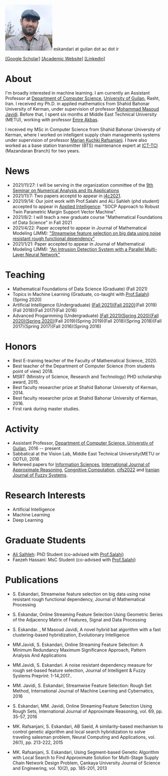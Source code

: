 <img src="mypic3.png" alt="drawing" width="150"/>
eskandari  at guilan dot ac dot ir

[[Google Scholar]](https://scholar.google.com/citations?user=y-LsrFEAAAAJ&hl=en)   [[Academic Website]](https://staff.guilan.ac.ir/eskandari/index.php?a=0&lg=1)   [[Linkedin]](https://www.linkedin.com/in/sadegh-eskandari-3b87797a/?lipi=urn%3Ali%3Apage%3Ad_flagship3_feed%3BjkotFxg1TcWy5h66FPj2LA%3D%3D)


# About


I'm broadly interested in machine learning. I am currently an Assistant Professor at [Department of Computer Science](https://guilan.ac.ir/en/department-of-computer-sciences), [University of Guilan](https://guilan.ac.ir/en/home), Rasht, Iran. 
I received my Ph.D. in applied mathematics from Shahid Bahonar University of Kerman, under supervision of professor [Mohammad Masoud Javidi](http://compsci.uk.ac.ir/en/~javidi). Before that, I spent six months at Middle East Technical University (METU),  working with professor [Emre Akbas](http://user.ceng.metu.edu.tr/~emre/).  

I received my MSc in Computer Science from Shahid Bahonar University of Kerman, where I worked on intelligent supply chain managements systems under supervision of professor [Marjan Kuchki Rafsanjani](http://compsci.uk.ac.ir/en/~kuchaki). I have also worked as a base station transmitter (BTS) maintenance expert at [ICT-TCI](https://www.tci.ir/) (Mazandaran Branch) for two years. 


# News
* 2021/11/27: I will be serving in the organization committee of the [9th Seminar on Numerical Analysis and Its Applications](http://snaa9.guilan.ac.ir/Home/Index)
* 2021/11/7: Two papers acceptd to appear in [i4c2021](http://i4c.iust.ac.ir/index.php?option=com_content&view=article&id=7&Itemid=124&lang=en).
* 2021/9/14: Our joint work with Prof.Salahi and ALi Sahleh (phd student)  accepted to appear in [Applied Intelligence](https://www.springer.com/journal/10489): "SOCP Approach to Robust Twin Parametric Margin Support Vector Machine".
* 2021/8/2: I will teach a new graduate course "Mathematical Foundations of Data Science" in Fall 2021
* 2021/4/22: Paper accepted to appear in Journal of Mathematical Modeling (JMM): ["Streamwise feature selection on big data using noise resistant rough functional dependency"](https://jmm.guilan.ac.ir/article_4761.html) 
* 2021/1/21: Paper accepted to appear in Journal of Mathematical Modeling (JMM): ["An Intrusion Detection System with a Parallel Multi-Layer Neural Network"](https://jmm.guilan.ac.ir/article_4608.html) 

# Teaching
* Mathematical Foundations of Data Science (Graduate) (Fall 2021)
* Topics in Machine Learning (Graduate, co-taught with [Prof.Salahi](https://scholar.google.com/citations?user=8cXhHrsAAAAJ&hl=en)) (Spring 2020)
* Artificial Intelligence (Undergraduate) [(Fall 2021)](https://sadegh28.github.io/AI1400-1/)[(Fall 2020)](https://sadegh28.github.io/AI99001/)(Fall 2019)(Fall 2018)(Fall 2017)(Fall 2016) 
* Advanced Progarmming (Undergraduate) [(Fall 2021)](https://sadegh28.github.io/AP1400-1/)[(Spring 2020)](https://sadegh28.github.io/AP99002/)[(Fall 2020)](https://sadegh28.github.io/AP99001/)[(Spring 2020)](https://sadegh28.github.io/AP98992/)(Fall 2019)(Spring 2019)(Fall 2018)(Spring 2018)(Fall 2017)(Spring 2017)(Fall 2016)(Spring 2016)   


# Honors 
* Best E-training teacher of the Faculty of Mathematical Science, 2020. 
* Best teacher of the Department of Computer Science (from students point of view) 2018. 
* MSRT (Ministry of Science, Research and Technology) PHD scholarship award, 2015.
* Best faculty researcher prize at Shahid Bahonar University of Kerman, 2014.
* Best faculty researcher prize at Shahid Bahonar University of Kerman, 2016.
* First rank during master studies.

# Activity
* Assistant Professor, [Department of Computer Science, Universtiy of Guilan](https://guilan.ac.ir/en/department-of-computer-sciences), 2016 -- present 
* Sabbatical at the Vision Lab, Middle East Technical University(METU or ODTU), 2016
* Refereed papers for [Information Sciences](https://www.journals.elsevier.com/information-sciences), [International Journal of Approximate Reasoning](https://www.journals.elsevier.com/international-journal-of-approximate-reasoning), [Congnitive Computation](https://link.springer.com/journal/12559), [cifs2022](https://cfis2022.bam.ac.ir/) and [Iranian Journal of Fuzzy Systems](http://ijfs.usb.ac.ir/).

# Research Interests
* Artificial Intelligence 
* Machine Learning 
* Deep Learning

# Graduate Students
* [Ali Salhleh](https://www.linkedin.com/in/ali-sahleh-45a4b3159/): PhD Student (co-advised with [Prof.Salahi](https://scholar.google.com/citations?user=8cXhHrsAAAAJ&hl=en))
* Faezeh Hassani: MsC Student (co-advised with [Prof.Salahi](https://scholar.google.com/citations?user=8cXhHrsAAAAJ&hl=en))


# Publications

* S. Eskandari, Streamwise feature selection on big data using noise resistant rough functional dependency, Journal of Mathematical Processing

* S. Eskandar, Online Streaming Feature Selection Using Geometric Series of the Adjacency Matrix of Features, Signal and Data Processing

 * S. Eskandar. , M Masoud Javidi, A novel hybrid bat algorithm with a fast clustering-based hybridization, Evolutionary Intelligence

* MM.Javidi, S. Eskandari, Online Streaming Feature Selection: A Minimum Redundancy Maximum Significance Approach, Pattern Analysis And Applications

* MM.Javidi, S. Eskandari. A noise resistant dependency measure for rough set-based feature selection, Journal of Intelligent & Fuzzy Systems Preprint: 1-14,2017..

 * MM. Javidi, S. Eskandari, Streamwise Feature Selection: Rough Set Method, International Journal of Machine Learning and Cybernatics, 2016

 * S. Eskandari, MM. Javidi, Online Streaming Feature Selection Using Rough Sets, International Journal of Approximate Reasoning, vol. 69, pp. 35-57, 2016

 * MK. Rafsanjani, S. Eskandari, AB Saeid, A similarity-based mechanism to control genetic algorithm and local search hybridization to solve traveling salesman problem, Neural Computing and Applications, vol. 26(1), pp. 213-222, 2015

 * MK. Rafsanjani, S. Eskandari, Using Segment-based Genetic Algorithm with Local Search to Find Approximate Solution for Multi-Stage Supply Chain Network Design Problem, Çankaya University Journal of Science and Engineering, vol. 10(2), pp. 185-201, 2013





